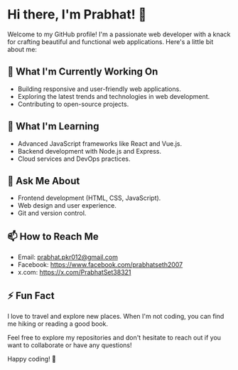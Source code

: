 # Hi there, I'm Prabhat! 👋

Welcome to my GitHub profile! I'm a passionate web developer with a knack for crafting beautiful and functional web applications. Here's a little bit about me:

## 🔭 What I'm Currently Working On
- Building responsive and user-friendly web applications.
- Exploring the latest trends and technologies in web development.
- Contributing to open-source projects.

## 🌱 What I'm Learning
- Advanced JavaScript frameworks like React and Vue.js.
- Backend development with Node.js and Express.
- Cloud services and DevOps practices.

## 💬 Ask Me About
- Frontend development (HTML, CSS, JavaScript).
- Web design and user experience.
- Git and version control.

## 📫 How to Reach Me
- Email: prabhat.pkr012@gmail.com
- Facebook: https://www.facebook.com/prabhatseth2007
- x.com: https://x.com/PrabhatSet38321

## ⚡ Fun Fact
I love to travel and explore new places. When I'm not coding, you can find me hiking or reading a good book.

Feel free to explore my repositories and don't hesitate to reach out if you want to collaborate or have any questions!

Happy coding! 🚀
